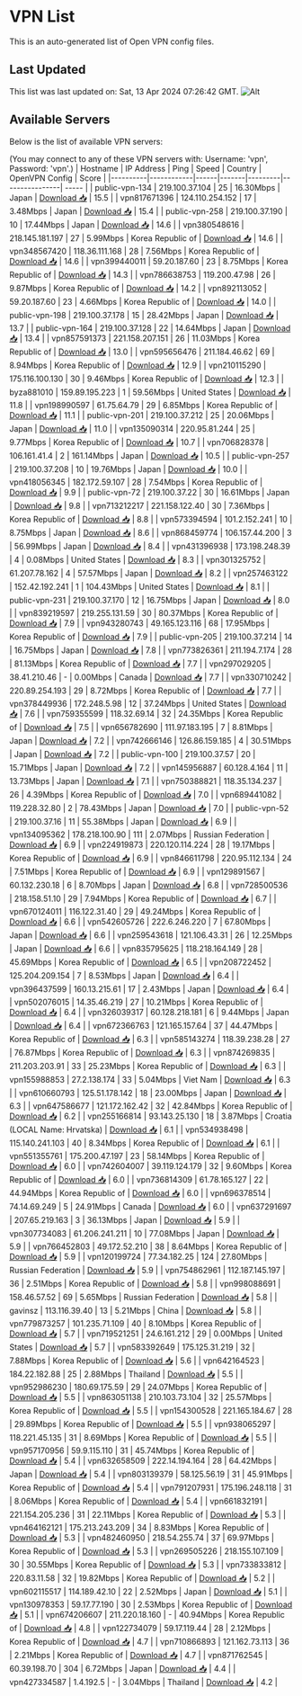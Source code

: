 # VPN List

This is an auto-generated list of Open VPN config files.

## Last Updated

This list was last updated on: Sat, 13 Apr 2024 07:26:42 GMT.
![Alt](https://repobeats.axiom.co/api/embed/186b98318ef1479477931607c1ad7d823f12451f.svg "Repobeats analytics image")

## Available Servers

Below is the list of available VPN servers:

(You may connect to any of these VPN servers with: Username: 'vpn', Password: 'vpn'.)
| Hostname | IP Address | Ping | Speed | Country | OpenVPN Config | Score |
|----------|------------|------|-------|---------|----------------| ----- |
| public-vpn-134 | 219.100.37.104 | 25 | 16.30Mbps | Japan | [Download 📥](./configs/server_0_JP.ovpn) | 15.5 |
| vpn817671396 | 124.110.254.152 | 17 | 3.48Mbps | Japan | [Download 📥](./configs/server_1_JP.ovpn) | 15.4 |
| public-vpn-258 | 219.100.37.190 | 10 | 17.44Mbps | Japan | [Download 📥](./configs/server_2_JP.ovpn) | 14.6 |
| vpn380548616 | 218.145.181.197 | 27 | 5.99Mbps | Korea Republic of | [Download 📥](./configs/server_3_KR.ovpn) | 14.6 |
| vpn348567420 | 118.36.111.168 | 28 | 7.56Mbps | Korea Republic of | [Download 📥](./configs/server_4_KR.ovpn) | 14.6 |
| vpn399440011 | 59.20.187.60 | 23 | 8.75Mbps | Korea Republic of | [Download 📥](./configs/server_5_KR.ovpn) | 14.3 |
| vpn786638753 | 119.200.47.98 | 26 | 9.87Mbps | Korea Republic of | [Download 📥](./configs/server_6_KR.ovpn) | 14.2 |
| vpn892113052 | 59.20.187.60 | 23 | 4.66Mbps | Korea Republic of | [Download 📥](./configs/server_7_KR.ovpn) | 14.0 |
| public-vpn-198 | 219.100.37.178 | 15 | 28.42Mbps | Japan | [Download 📥](./configs/server_8_JP.ovpn) | 13.7 |
| public-vpn-164 | 219.100.37.128 | 22 | 14.64Mbps | Japan | [Download 📥](./configs/server_9_JP.ovpn) | 13.4 |
| vpn857591373 | 221.158.207.151 | 26 | 11.03Mbps | Korea Republic of | [Download 📥](./configs/server_10_KR.ovpn) | 13.0 |
| vpn595656476 | 211.184.46.62 | 69 | 8.94Mbps | Korea Republic of | [Download 📥](./configs/server_11_KR.ovpn) | 12.9 |
| vpn210115290 | 175.116.100.130 | 30 | 9.46Mbps | Korea Republic of | [Download 📥](./configs/server_12_KR.ovpn) | 12.3 |
| byza881010 | 159.89.195.223 | 1 | 59.56Mbps | United States | [Download 📥](./configs/server_13_US.ovpn) | 11.8 |
| vpn198990597 | 61.75.64.79 | 29 | 6.85Mbps | Korea Republic of | [Download 📥](./configs/server_14_KR.ovpn) | 11.1 |
| public-vpn-201 | 219.100.37.212 | 25 | 20.06Mbps | Japan | [Download 📥](./configs/server_15_JP.ovpn) | 11.0 |
| vpn135090314 | 220.95.81.244 | 25 | 9.77Mbps | Korea Republic of | [Download 📥](./configs/server_16_KR.ovpn) | 10.7 |
| vpn706828378 | 106.161.41.4 | 2 | 161.14Mbps | Japan | [Download 📥](./configs/server_17_JP.ovpn) | 10.5 |
| public-vpn-257 | 219.100.37.208 | 10 | 19.76Mbps | Japan | [Download 📥](./configs/server_18_JP.ovpn) | 10.0 |
| vpn418056345 | 182.172.59.107 | 28 | 7.54Mbps | Korea Republic of | [Download 📥](./configs/server_19_KR.ovpn) | 9.9 |
| public-vpn-72 | 219.100.37.22 | 30 | 16.61Mbps | Japan | [Download 📥](./configs/server_20_JP.ovpn) | 9.8 |
| vpn713212217 | 221.158.122.40 | 30 | 7.36Mbps | Korea Republic of | [Download 📥](./configs/server_21_KR.ovpn) | 8.8 |
| vpn573394594 | 101.2.152.241 | 10 | 8.75Mbps | Japan | [Download 📥](./configs/server_22_JP.ovpn) | 8.6 |
| vpn868459774 | 106.157.44.200 | 3 | 56.99Mbps | Japan | [Download 📥](./configs/server_23_JP.ovpn) | 8.4 |
| vpn431396938 | 173.198.248.39 | 4 | 0.08Mbps | United States | [Download 📥](./configs/server_24_US.ovpn) | 8.3 |
| vpn301325752 | 61.207.78.162 | 4 | 57.57Mbps | Japan | [Download 📥](./configs/server_25_JP.ovpn) | 8.2 |
| vpn257463122 | 152.42.192.241 | 1 | 104.43Mbps | United States | [Download 📥](./configs/server_26_US.ovpn) | 8.1 |
| public-vpn-231 | 219.100.37.170 | 12 | 16.75Mbps | Japan | [Download 📥](./configs/server_27_JP.ovpn) | 8.0 |
| vpn839219597 | 219.255.131.59 | 30 | 80.37Mbps | Korea Republic of | [Download 📥](./configs/server_28_KR.ovpn) | 7.9 |
| vpn943280743 | 49.165.123.116 | 68 | 17.95Mbps | Korea Republic of | [Download 📥](./configs/server_29_KR.ovpn) | 7.9 |
| public-vpn-205 | 219.100.37.214 | 14 | 16.75Mbps | Japan | [Download 📥](./configs/server_30_JP.ovpn) | 7.8 |
| vpn773826361 | 211.194.7.174 | 28 | 81.13Mbps | Korea Republic of | [Download 📥](./configs/server_31_KR.ovpn) | 7.7 |
| vpn297029205 | 38.41.210.46 | - | 0.00Mbps | Canada | [Download 📥](./configs/server_32_CA.ovpn) | 7.7 |
| vpn330710242 | 220.89.254.193 | 29 | 8.72Mbps | Korea Republic of | [Download 📥](./configs/server_33_KR.ovpn) | 7.7 |
| vpn378449936 | 172.248.5.98 | 12 | 37.24Mbps | United States | [Download 📥](./configs/server_34_US.ovpn) | 7.6 |
| vpn759355599 | 118.32.69.14 | 32 | 24.35Mbps | Korea Republic of | [Download 📥](./configs/server_35_KR.ovpn) | 7.5 |
| vpn656782690 | 111.97.183.195 | 7 | 8.81Mbps | Japan | [Download 📥](./configs/server_36_JP.ovpn) | 7.2 |
| vpn742666146 | 126.86.159.185 | 4 | 30.51Mbps | Japan | [Download 📥](./configs/server_37_JP.ovpn) | 7.2 |
| public-vpn-100 | 219.100.37.57 | 20 | 15.71Mbps | Japan | [Download 📥](./configs/server_38_JP.ovpn) | 7.2 |
| vpn145956887 | 60.128.4.164 | 11 | 13.73Mbps | Japan | [Download 📥](./configs/server_39_JP.ovpn) | 7.1 |
| vpn750388821 | 118.35.134.237 | 26 | 4.39Mbps | Korea Republic of | [Download 📥](./configs/server_40_KR.ovpn) | 7.0 |
| vpn689441082 | 119.228.32.80 | 2 | 78.43Mbps | Japan | [Download 📥](./configs/server_41_JP.ovpn) | 7.0 |
| public-vpn-52 | 219.100.37.16 | 11 | 55.38Mbps | Japan | [Download 📥](./configs/server_42_JP.ovpn) | 6.9 |
| vpn134095362 | 178.218.100.90 | 111 | 2.07Mbps | Russian Federation | [Download 📥](./configs/server_43_RU.ovpn) | 6.9 |
| vpn224919873 | 220.120.114.224 | 28 | 19.17Mbps | Korea Republic of | [Download 📥](./configs/server_44_KR.ovpn) | 6.9 |
| vpn846611798 | 220.95.112.134 | 24 | 7.51Mbps | Korea Republic of | [Download 📥](./configs/server_45_KR.ovpn) | 6.9 |
| vpn129891567 | 60.132.230.18 | 6 | 8.70Mbps | Japan | [Download 📥](./configs/server_46_JP.ovpn) | 6.8 |
| vpn728500536 | 218.158.51.10 | 29 | 7.94Mbps | Korea Republic of | [Download 📥](./configs/server_47_KR.ovpn) | 6.7 |
| vpn670124011 | 116.122.31.40 | 29 | 49.24Mbps | Korea Republic of | [Download 📥](./configs/server_48_KR.ovpn) | 6.6 |
| vpn542605726 | 222.6.246.220 | 7 | 67.80Mbps | Japan | [Download 📥](./configs/server_49_JP.ovpn) | 6.6 |
| vpn259543618 | 121.106.43.31 | 26 | 12.25Mbps | Japan | [Download 📥](./configs/server_50_JP.ovpn) | 6.6 |
| vpn835795625 | 118.218.164.149 | 28 | 45.69Mbps | Korea Republic of | [Download 📥](./configs/server_51_KR.ovpn) | 6.5 |
| vpn208722452 | 125.204.209.154 | 7 | 8.53Mbps | Japan | [Download 📥](./configs/server_52_JP.ovpn) | 6.4 |
| vpn396437599 | 160.13.215.61 | 17 | 2.43Mbps | Japan | [Download 📥](./configs/server_53_JP.ovpn) | 6.4 |
| vpn502076015 | 14.35.46.219 | 27 | 10.21Mbps | Korea Republic of | [Download 📥](./configs/server_54_KR.ovpn) | 6.4 |
| vpn326039317 | 60.128.218.181 | 6 | 9.44Mbps | Japan | [Download 📥](./configs/server_55_JP.ovpn) | 6.4 |
| vpn672366763 | 121.165.157.64 | 37 | 44.47Mbps | Korea Republic of | [Download 📥](./configs/server_56_KR.ovpn) | 6.3 |
| vpn585143274 | 118.39.238.28 | 27 | 76.87Mbps | Korea Republic of | [Download 📥](./configs/server_57_KR.ovpn) | 6.3 |
| vpn874269835 | 211.203.203.91 | 33 | 25.23Mbps | Korea Republic of | [Download 📥](./configs/server_58_KR.ovpn) | 6.3 |
| vpn155988853 | 27.2.138.174 | 33 | 5.04Mbps | Viet Nam | [Download 📥](./configs/server_59_VN.ovpn) | 6.3 |
| vpn610660793 | 125.51.178.142 | 18 | 23.00Mbps | Japan | [Download 📥](./configs/server_60_JP.ovpn) | 6.3 |
| vpn647586677 | 121.172.162.42 | 32 | 42.84Mbps | Korea Republic of | [Download 📥](./configs/server_61_KR.ovpn) | 6.2 |
| vpn255166814 | 93.143.25.130 | 18 | 3.87Mbps | Croatia (LOCAL Name: Hrvatska) | [Download 📥](./configs/server_62_HR.ovpn) | 6.1 |
| vpn534938498 | 115.140.241.103 | 40 | 8.34Mbps | Korea Republic of | [Download 📥](./configs/server_63_KR.ovpn) | 6.1 |
| vpn551355761 | 175.200.47.197 | 23 | 58.14Mbps | Korea Republic of | [Download 📥](./configs/server_64_KR.ovpn) | 6.0 |
| vpn742604007 | 39.119.124.179 | 32 | 9.60Mbps | Korea Republic of | [Download 📥](./configs/server_65_KR.ovpn) | 6.0 |
| vpn736814309 | 61.78.165.127 | 22 | 44.94Mbps | Korea Republic of | [Download 📥](./configs/server_66_KR.ovpn) | 6.0 |
| vpn696378514 | 74.14.69.249 | 5 | 24.91Mbps | Canada | [Download 📥](./configs/server_67_CA.ovpn) | 6.0 |
| vpn637291697 | 207.65.219.163 | 3 | 36.13Mbps | Japan | [Download 📥](./configs/server_68_JP.ovpn) | 5.9 |
| vpn307734083 | 61.206.241.211 | 10 | 77.08Mbps | Japan | [Download 📥](./configs/server_69_JP.ovpn) | 5.9 |
| vpn766452803 | 49.172.52.210 | 38 | 8.64Mbps | Korea Republic of | [Download 📥](./configs/server_70_KR.ovpn) | 5.9 |
| vpn120199724 | 77.34.182.25 | 124 | 27.80Mbps | Russian Federation | [Download 📥](./configs/server_71_RU.ovpn) | 5.9 |
| vpn754862961 | 112.187.145.197 | 36 | 2.51Mbps | Korea Republic of | [Download 📥](./configs/server_72_KR.ovpn) | 5.8 |
| vpn998088691 | 158.46.57.52 | 69 | 5.65Mbps | Russian Federation | [Download 📥](./configs/server_73_RU.ovpn) | 5.8 |
| gavinsz | 113.116.39.40 | 13 | 5.21Mbps | China | [Download 📥](./configs/server_74_CN.ovpn) | 5.8 |
| vpn779873257 | 101.235.71.109 | 40 | 8.10Mbps | Korea Republic of | [Download 📥](./configs/server_75_KR.ovpn) | 5.7 |
| vpn719521251 | 24.6.161.212 | 29 | 0.00Mbps | United States | [Download 📥](./configs/server_76_US.ovpn) | 5.7 |
| vpn583392649 | 175.125.31.219 | 32 | 7.88Mbps | Korea Republic of | [Download 📥](./configs/server_77_KR.ovpn) | 5.6 |
| vpn642164523 | 184.22.182.88 | 25 | 2.88Mbps | Thailand | [Download 📥](./configs/server_78_TH.ovpn) | 5.5 |
| vpn952986230 | 180.69.175.59 | 29 | 24.07Mbps | Korea Republic of | [Download 📥](./configs/server_79_KR.ovpn) | 5.5 |
| vpn863051138 | 210.103.73.104 | 32 | 25.57Mbps | Korea Republic of | [Download 📥](./configs/server_80_KR.ovpn) | 5.5 |
| vpn154300528 | 221.165.184.67 | 28 | 29.89Mbps | Korea Republic of | [Download 📥](./configs/server_81_KR.ovpn) | 5.5 |
| vpn938065297 | 118.221.45.135 | 31 | 8.69Mbps | Korea Republic of | [Download 📥](./configs/server_82_KR.ovpn) | 5.5 |
| vpn957170956 | 59.9.115.110 | 31 | 45.74Mbps | Korea Republic of | [Download 📥](./configs/server_83_KR.ovpn) | 5.4 |
| vpn632658509 | 222.14.194.164 | 28 | 64.42Mbps | Japan | [Download 📥](./configs/server_84_JP.ovpn) | 5.4 |
| vpn803139379 | 58.125.56.19 | 31 | 45.91Mbps | Korea Republic of | [Download 📥](./configs/server_85_KR.ovpn) | 5.4 |
| vpn791207931 | 175.196.248.118 | 31 | 8.06Mbps | Korea Republic of | [Download 📥](./configs/server_86_KR.ovpn) | 5.4 |
| vpn661832191 | 221.154.205.236 | 31 | 22.11Mbps | Korea Republic of | [Download 📥](./configs/server_87_KR.ovpn) | 5.3 |
| vpn464162121 | 175.213.243.209 | 34 | 8.83Mbps | Korea Republic of | [Download 📥](./configs/server_88_KR.ovpn) | 5.3 |
| vpn482460950 | 218.54.255.74 | 37 | 69.97Mbps | Korea Republic of | [Download 📥](./configs/server_89_KR.ovpn) | 5.3 |
| vpn269505226 | 218.155.107.109 | 30 | 30.55Mbps | Korea Republic of | [Download 📥](./configs/server_90_KR.ovpn) | 5.3 |
| vpn733833812 | 220.83.11.58 | 32 | 19.82Mbps | Korea Republic of | [Download 📥](./configs/server_91_KR.ovpn) | 5.2 |
| vpn602115517 | 114.189.42.10 | 22 | 2.52Mbps | Japan | [Download 📥](./configs/server_92_JP.ovpn) | 5.1 |
| vpn130978353 | 59.17.77.190 | 30 | 2.53Mbps | Korea Republic of | [Download 📥](./configs/server_93_KR.ovpn) | 5.1 |
| vpn674206607 | 211.220.18.160 | - | 40.94Mbps | Korea Republic of | [Download 📥](./configs/server_94_KR.ovpn) | 4.8 |
| vpn122734079 | 59.17.119.44 | 28 | 2.12Mbps | Korea Republic of | [Download 📥](./configs/server_95_KR.ovpn) | 4.7 |
| vpn710866893 | 121.162.73.113 | 36 | 2.21Mbps | Korea Republic of | [Download 📥](./configs/server_96_KR.ovpn) | 4.7 |
| vpn871762545 | 60.39.198.70 | 304 | 6.72Mbps | Japan | [Download 📥](./configs/server_97_JP.ovpn) | 4.4 |
| vpn427334587 | 1.4.192.5 | - | 3.04Mbps | Thailand | [Download 📥](./configs/server_98_TH.ovpn) | 4.2 |
